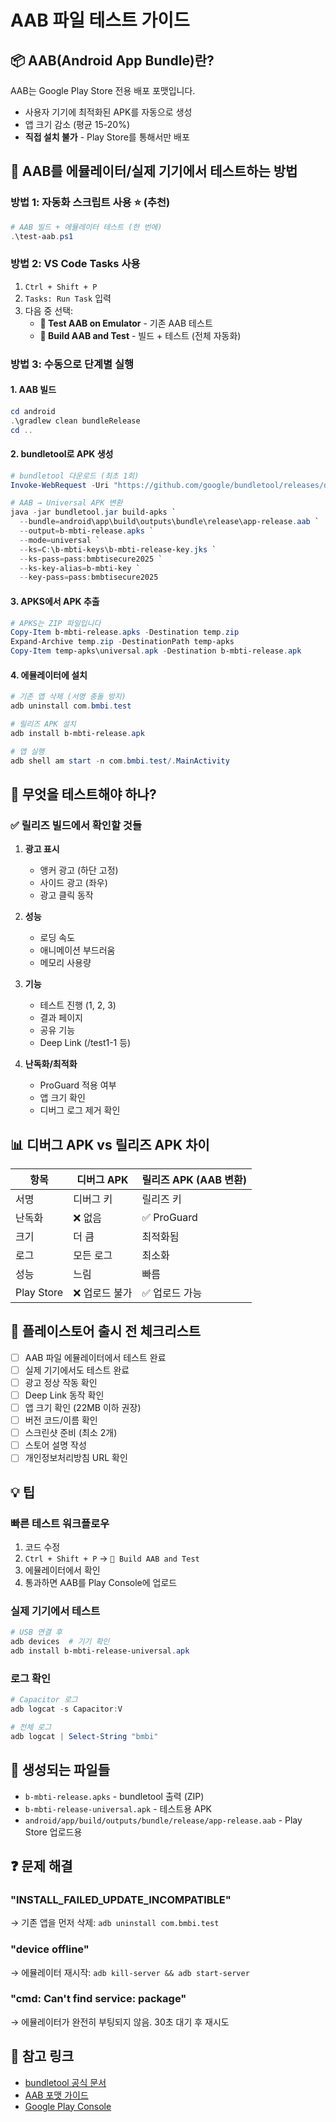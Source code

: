 # AAB 파일 테스트 가이드

## 📦 AAB(Android App Bundle)란?

AAB는 Google Play Store 전용 배포 포맷입니다. 
- 사용자 기기에 최적화된 APK를 자동으로 생성
- 앱 크기 감소 (평균 15-20%)
- **직접 설치 불가** - Play Store를 통해서만 배포

## 🧪 AAB를 에뮬레이터/실제 기기에서 테스트하는 방법

### 방법 1: 자동화 스크립트 사용 ⭐ (추천)

```powershell
# AAB 빌드 + 에뮬레이터 테스트 (한 번에)
.\test-aab.ps1
```

### 방법 2: VS Code Tasks 사용

1. `Ctrl + Shift + P`
2. `Tasks: Run Task` 입력
3. 다음 중 선택:
   - **🧪 Test AAB on Emulator** - 기존 AAB 테스트
   - **🚀 Build AAB and Test** - 빌드 + 테스트 (전체 자동화)

### 방법 3: 수동으로 단계별 실행

#### 1. AAB 빌드
```powershell
cd android
.\gradlew clean bundleRelease
cd ..
```

#### 2. bundletool로 APK 생성
```powershell
# bundletool 다운로드 (최초 1회)
Invoke-WebRequest -Uri "https://github.com/google/bundletool/releases/download/1.17.2/bundletool-all-1.17.2.jar" -OutFile "bundletool.jar"

# AAB → Universal APK 변환
java -jar bundletool.jar build-apks `
  --bundle=android\app\build\outputs\bundle\release\app-release.aab `
  --output=b-mbti-release.apks `
  --mode=universal `
  --ks=C:\b-mbti-keys\b-mbti-release-key.jks `
  --ks-pass=pass:bmbtisecure2025 `
  --ks-key-alias=b-mbti-key `
  --key-pass=pass:bmbtisecure2025
```

#### 3. APKS에서 APK 추출
```powershell
# APKS는 ZIP 파일입니다
Copy-Item b-mbti-release.apks -Destination temp.zip
Expand-Archive temp.zip -DestinationPath temp-apks
Copy-Item temp-apks\universal.apk -Destination b-mbti-release.apk
```

#### 4. 에뮬레이터에 설치
```powershell
# 기존 앱 삭제 (서명 충돌 방지)
adb uninstall com.bmbi.test

# 릴리즈 APK 설치
adb install b-mbti-release.apk

# 앱 실행
adb shell am start -n com.bmbi.test/.MainActivity
```

## 🎯 무엇을 테스트해야 하나?

### ✅ 릴리즈 빌드에서 확인할 것들

1. **광고 표시**
   - 앵커 광고 (하단 고정)
   - 사이드 광고 (좌우)
   - 광고 클릭 동작

2. **성능**
   - 로딩 속도
   - 애니메이션 부드러움
   - 메모리 사용량

3. **기능**
   - 테스트 진행 (1, 2, 3)
   - 결과 페이지
   - 공유 기능
   - Deep Link (/test1-1 등)

4. **난독화/최적화**
   - ProGuard 적용 여부
   - 앱 크기 확인
   - 디버그 로그 제거 확인

## 📊 디버그 APK vs 릴리즈 APK 차이

| 항목 | 디버그 APK | 릴리즈 APK (AAB 변환) |
|------|-----------|---------------------|
| 서명 | 디버그 키 | 릴리즈 키 |
| 난독화 | ❌ 없음 | ✅ ProGuard |
| 크기 | 더 큼 | 최적화됨 |
| 로그 | 모든 로그 | 최소화 |
| 성능 | 느림 | 빠름 |
| Play Store | ❌ 업로드 불가 | ✅ 업로드 가능 |

## 🚀 플레이스토어 출시 전 체크리스트

- [ ] AAB 파일 에뮬레이터에서 테스트 완료
- [ ] 실제 기기에서도 테스트 완료
- [ ] 광고 정상 작동 확인
- [ ] Deep Link 동작 확인
- [ ] 앱 크기 확인 (22MB 이하 권장)
- [ ] 버전 코드/이름 확인
- [ ] 스크린샷 준비 (최소 2개)
- [ ] 스토어 설명 작성
- [ ] 개인정보처리방침 URL 확인

## 💡 팁

### 빠른 테스트 워크플로우

1. 코드 수정
2. `Ctrl + Shift + P` → `🚀 Build AAB and Test`
3. 에뮬레이터에서 확인
4. 통과하면 AAB를 Play Console에 업로드

### 실제 기기에서 테스트

```powershell
# USB 연결 후
adb devices  # 기기 확인
adb install b-mbti-release-universal.apk
```

### 로그 확인

```powershell
# Capacitor 로그
adb logcat -s Capacitor:V

# 전체 로그
adb logcat | Select-String "bmbi"
```

## 📂 생성되는 파일들

- `b-mbti-release.apks` - bundletool 출력 (ZIP)
- `b-mbti-release-universal.apk` - 테스트용 APK
- `android/app/build/outputs/bundle/release/app-release.aab` - Play Store 업로드용

## ❓ 문제 해결

### "INSTALL_FAILED_UPDATE_INCOMPATIBLE"
→ 기존 앱을 먼저 삭제: `adb uninstall com.bmbi.test`

### "device offline"
→ 에뮬레이터 재시작: `adb kill-server && adb start-server`

### "cmd: Can't find service: package"
→ 에뮬레이터가 완전히 부팅되지 않음. 30초 대기 후 재시도

## 🔗 참고 링크

- [bundletool 공식 문서](https://developer.android.com/studio/command-line/bundletool)
- [AAB 포맷 가이드](https://developer.android.com/guide/app-bundle)
- [Google Play Console](https://play.google.com/console)
